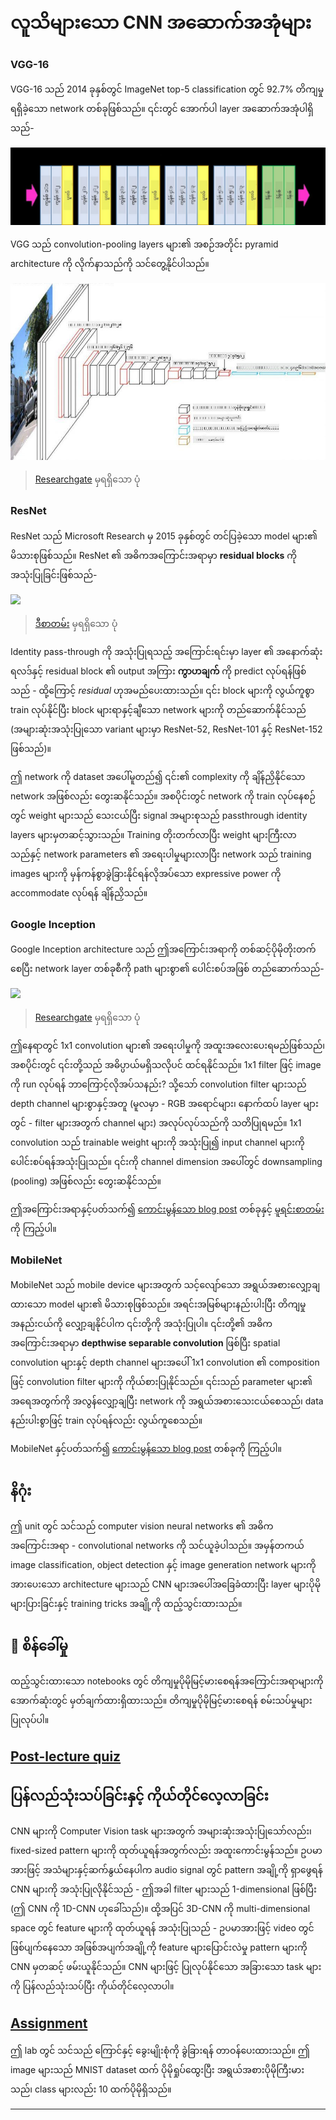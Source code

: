 <!--
CO_OP_TRANSLATOR_METADATA:
{
  "original_hash": "53faab85adfcebd8c10bcd71dc2fa557",
  "translation_date": "2025-09-23T15:14:34+00:00",
  "source_file": "lessons/4-ComputerVision/07-ConvNets/CNN_Architectures.md",
  "language_code": "my"
}
-->
# လူသိများသော CNN အဆောက်အအုံများ

### VGG-16

VGG-16 သည် 2014 ခုနှစ်တွင် ImageNet top-5 classification တွင် 92.7% တိကျမှုရရှိခဲ့သော network တစ်ခုဖြစ်သည်။ ၎င်းတွင် အောက်ပါ layer အဆောက်အအုံပါရှိသည်-

![ImageNet Layers](../../../../../translated_images/vgg-16-arch1.d901a5583b3a51baeaab3e768567d921e5d54befa46e1e642616c5458c934028.my.jpg)

VGG သည် convolution-pooling layers များ၏ အစဉ်အတိုင်း pyramid architecture ကို လိုက်နာသည်ကို သင်တွေ့နိုင်ပါသည်။

![ImageNet Pyramid](../../../../../translated_images/vgg-16-arch.64ff2137f50dd49fdaa786e3f3a975b3f22615efd13efb19c5d22f12e01451a1.my.jpg)

> [Researchgate](https://www.researchgate.net/figure/Vgg16-model-structure-To-get-the-VGG-NIN-model-we-replace-the-2-nd-4-th-6-th-7-th_fig2_335194493) မှရရှိသော ပုံ

### ResNet

ResNet သည် Microsoft Research မှ 2015 ခုနှစ်တွင် တင်ပြခဲ့သော model များ၏ မိသားစုဖြစ်သည်။ ResNet ၏ အဓိကအကြောင်းအရာမှာ **residual blocks** ကို အသုံးပြုခြင်းဖြစ်သည်-

<img src="images/resnet-block.png" width="300"/>

> [ဒီစာတမ်း](https://arxiv.org/pdf/1512.03385.pdf) မှရရှိသော ပုံ

Identity pass-through ကို အသုံးပြုရသည့် အကြောင်းရင်းမှာ layer ၏ အနောက်ဆုံးရလဒ်နှင့် residual block ၏ output အကြား **ကွာဟချက်** ကို predict လုပ်ရန်ဖြစ်သည် - ထို့ကြောင့် *residual* ဟုအမည်ပေးထားသည်။ ၎င်း block များကို လွယ်ကူစွာ train လုပ်နိုင်ပြီး block များရာနှင့်ချီသော network များကို တည်ဆောက်နိုင်သည် (အများဆုံးအသုံးပြုသော variant များမှာ ResNet-52, ResNet-101 နှင့် ResNet-152 ဖြစ်သည်)။

ဤ network ကို dataset အပေါ်မူတည်၍ ၎င်း၏ complexity ကို ချိန်ညှိနိုင်သော network အဖြစ်လည်း တွေးဆနိုင်သည်။ အစပိုင်းတွင် network ကို train လုပ်နေစဉ်တွင် weight များသည် သေးငယ်ပြီး signal အများစုသည် passthrough identity layers များမှတဆင့်သွားသည်။ Training တိုးတက်လာပြီး weight များကြီးလာသည်နှင့် network parameters ၏ အရေးပါမှုများလာပြီး network သည် training images များကို မှန်ကန်စွာခွဲခြားနိုင်ရန်လိုအပ်သော expressive power ကို accommodate လုပ်ရန် ချိန်ညှိသည်။

### Google Inception

Google Inception architecture သည် ဤအကြောင်းအရာကို တစ်ဆင့်ပိုမိုတိုးတက်စေပြီး network layer တစ်ခုစီကို path များစွာ၏ ပေါင်းစပ်အဖြစ် တည်ဆောက်သည်-

<img src="images/inception.png" width="400"/>

> [Researchgate](https://www.researchgate.net/figure/Inception-module-with-dimension-reductions-left-and-schema-for-Inception-ResNet-v1_fig2_355547454) မှရရှိသော ပုံ

ဤနေရာတွင် 1x1 convolution များ၏ အရေးပါမှုကို အထူးအလေးပေးရမည်ဖြစ်သည်၊ အစပိုင်းတွင် ၎င်းတို့သည် အဓိပ္ပာယ်မရှိသလိုပင် ထင်ရနိုင်သည်။ 1x1 filter ဖြင့် image ကို run လုပ်ရန် ဘာကြောင့်လိုအပ်သနည်း? သို့သော် convolution filter များသည် depth channel များစွာနှင့်အတူ (မူလမှာ - RGB အရောင်များ၊ နောက်ထပ် layer များတွင် - filter များအတွက် channel များ) အလုပ်လုပ်သည်ကို သတိပြုရမည်။ 1x1 convolution သည် trainable weight များကို အသုံးပြု၍ input channel များကို ပေါင်းစပ်ရန်အသုံးပြုသည်။ ၎င်းကို channel dimension အပေါ်တွင် downsampling (pooling) အဖြစ်လည်း တွေးဆနိုင်သည်။

ဤအကြောင်းအရာနှင့်ပတ်သက်၍ [ကောင်းမွန်သော blog post](https://medium.com/analytics-vidhya/talented-mr-1x1-comprehensive-look-at-1x1-convolution-in-deep-learning-f6b355825578) တစ်ခုနှင့် [မူရင်းစာတမ်း](https://arxiv.org/pdf/1312.4400.pdf) ကို ကြည့်ပါ။

### MobileNet

MobileNet သည် mobile device များအတွက် သင့်လျော်သော အရွယ်အစားလျှော့ချထားသော model များ၏ မိသားစုဖြစ်သည်။ အရင်းအမြစ်များနည်းပါးပြီး တိကျမှုအနည်းငယ်ကို လျှော့ချနိုင်ပါက ၎င်းတို့ကို အသုံးပြုပါ။ ၎င်းတို့၏ အဓိကအကြောင်းအရာမှာ **depthwise separable convolution** ဖြစ်ပြီး spatial convolution များနှင့် depth channel များအပေါ် 1x1 convolution ၏ composition ဖြင့် convolution filter များကို ကိုယ်စားပြုနိုင်သည်။ ၎င်းသည် parameter များ၏ အရေအတွက်ကို အလွန်လျှော့ချပြီး network ကို အရွယ်အစားသေးငယ်စေသည်၊ data နည်းပါးစွာဖြင့် train လုပ်ရန်လည်း လွယ်ကူစေသည်။

MobileNet နှင့်ပတ်သက်၍ [ကောင်းမွန်သော blog post](https://medium.com/analytics-vidhya/image-classification-with-mobilenet-cc6fbb2cd470) တစ်ခုကို ကြည့်ပါ။

## နိဂုံး

ဤ unit တွင် သင်သည် computer vision neural networks ၏ အဓိကအကြောင်းအရာ - convolutional networks ကို သင်ယူခဲ့ပါသည်။ အမှန်တကယ် image classification, object detection နှင့် image generation network များကို အားပေးသော architecture များသည် CNN များအပေါ်အခြေခံထားပြီး layer များပိုမိုများပြားခြင်းနှင့် training tricks အချို့ကို ထည့်သွင်းထားသည်။

## 🚀 စိန်ခေါ်မှု

ထည့်သွင်းထားသော notebooks တွင် တိကျမှုပိုမိုမြင့်မားစေရန်အကြောင်းအရာများကို အောက်ဆုံးတွင် မှတ်ချက်ထားရှိထားသည်။ တိကျမှုပိုမိုမြင့်မားစေရန် စမ်းသပ်မှုများပြုလုပ်ပါ။

## [Post-lecture quiz](https://ff-quizzes.netlify.app/en/ai/quiz/14)

## ပြန်လည်သုံးသပ်ခြင်းနှင့် ကိုယ်တိုင်လေ့လာခြင်း

CNN များကို Computer Vision task များအတွက် အများဆုံးအသုံးပြုသော်လည်း၊ fixed-sized pattern များကို ထုတ်ယူရန်အတွက်လည်း အထူးကောင်းမွန်သည်။ ဥပမာအားဖြင့် အသံများနှင့်ဆက်နွယ်နေပါက audio signal တွင် pattern အချို့ကို ရှာဖွေရန် CNN များကို အသုံးပြုလိုနိုင်သည် - ဤအခါ filter များသည် 1-dimensional ဖြစ်ပြီး (ဤ CNN ကို 1D-CNN ဟုခေါ်သည်)။ ထို့အပြင် 3D-CNN ကို multi-dimensional space တွင် feature များကို ထုတ်ယူရန် အသုံးပြုသည် - ဥပမာအားဖြင့် video တွင် ဖြစ်ပျက်နေသော အဖြစ်အပျက်အချို့ကို feature များပြောင်းလဲမှု pattern များကို CNN မှတဆင့် ဖမ်းယူနိုင်သည်။ CNN များဖြင့် ပြုလုပ်နိုင်သော အခြားသော task များကို ပြန်လည်သုံးသပ်ပြီး ကိုယ်တိုင်လေ့လာပါ။

## [Assignment](lab/README.md)

ဤ lab တွင် သင်သည် ကြောင်နှင့် ခွေးမျိုးစုံကို ခွဲခြားရန် တာဝန်ပေးထားသည်။ ဤ image များသည် MNIST dataset ထက် ပိုမိုရှုပ်ထွေးပြီး အရွယ်အစားပိုမိုကြီးမားသည်၊ class များလည်း 10 ထက်ပိုမိုရှိသည်။

---

